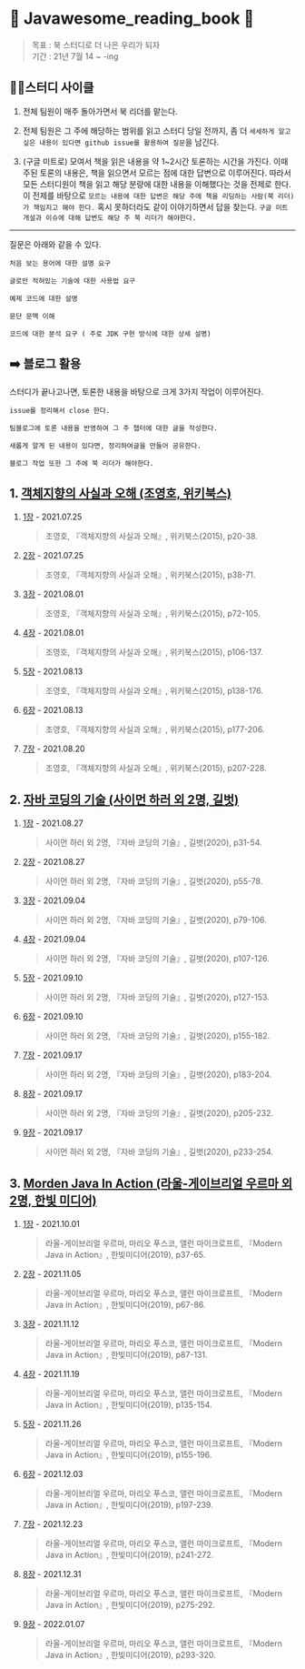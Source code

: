 # 📒 Javawesome_reading_book 📒
> 목표 : 북 스터디로 더 나은 우리가 되자  
기간 : 21년 7월 14 ~ -ing

  

## 🚴🏻스터디 사이클

1. 전체 팀원이 매주 돌아가면서 북 리더를 맡는다. 

2. 전체 팀원은 그 주에 해당하는 범위를 읽고 스터디 당일 전까지, 좀 더 `세세하게 알고 싶은 내용이 있다면 github issue를 활용하여 질문`을 남긴다.  

3. (구글 미트로) 모여서 책을 읽은 내용을 약 1~2시간 토론하는 시간을 가진다. 이때 주된 토론의 내용은, 책을 읽으면서 모르는 점에 대한 답변으로 이루어진다. 따라서 모든 스터디원이 책을 읽고 해당 분량에 대한 내용을 이해했다는 것을 전제로 한다. 이 전제를 바탕으로 `모르는 내용에 대한 답변은 해당 주에 책을 리딩하는 사람(북 리더)가 책임지고 해야 한다.` 혹시 못하더라도 같이 이야기하면서 답을 찾는다. `구글 미트 개설과 이슈에 대해 답변도 해당 주 북 리더가 해야한다. `
---



질문은 아래와 같을 수 있다. 

```
처음 보는 용어에 대한 설명 요구

글로만 적혀있는 기술에 대한 사용법 요구

예제 코드에 대한 설명

문단 문맥 이해

코드에 대한 분석 요구 ( 주로 JDK 구현 방식에 대한 상세 설명)
```

## ➡️ 블로그 활용
스터디가 끝나고나면, 토론한 내용을 바탕으로 크게 3가지 작업이 이루어진다.
```
issue를 정리해서 close 한다.

팀블로그에 토론 내용을 반영하여 그 주 챕터에 대한 글을 작성한다.

새롭게 알게 된 내용이 있다면, 정리하여글을 만들어 공유한다.

블로그 작업 또한 그 주에 북 리더가 해야한다. 
```



## 1. [객체지향의 사실과 오해 (조영호, 위키북스)](https://wikibook.co.kr/object-orientation/)

1. [1장](https://github.com/Java-Awesome/Javawesome_reading_book/tree/main/%EA%B0%9D%EC%B2%B4%EC%A7%80%ED%96%A5%EC%9D%98_%EC%82%AC%EC%8B%A4%EA%B3%BC_%EC%98%A4%ED%95%B4/1%EC%9E%A5) - 2021.07.25

   > 조영호, 『객체지향의 사실과 오해』, 위키북스(2015), p20-38.

2. [2장](https://github.com/Java-Awesome/Javawesome_reading_book/tree/main/%EA%B0%9D%EC%B2%B4%EC%A7%80%ED%96%A5%EC%9D%98_%EC%82%AC%EC%8B%A4%EA%B3%BC_%EC%98%A4%ED%95%B4/2%EC%9E%A5) - 2021.07.25

   >  조영호, 『객체지향의 사실과 오해』, 위키북스(2015), p38-71.

3. [3장](https://github.com/Java-Awesome/Javawesome_reading_book/tree/main/%EA%B0%9D%EC%B2%B4%EC%A7%80%ED%96%A5%EC%9D%98_%EC%82%AC%EC%8B%A4%EA%B3%BC_%EC%98%A4%ED%95%B4/3%EC%9E%A5) - 2021.08.01

   > 조영호, 『객체지향의 사실과 오해』, 위키북스(2015), p72-105.

4. [4장](https://github.com/Java-Awesome/Javawesome_reading_book/tree/main/%EA%B0%9D%EC%B2%B4%EC%A7%80%ED%96%A5%EC%9D%98_%EC%82%AC%EC%8B%A4%EA%B3%BC_%EC%98%A4%ED%95%B4/4%EC%9E%A5) - 2021.08.01

   >  조영호, 『객체지향의 사실과 오해』, 위키북스(2015), p106-137.
   
5. [5장](https://github.com/Java-Awesome/Javawesome_reading_book/tree/main/%EA%B0%9D%EC%B2%B4%EC%A7%80%ED%96%A5%EC%9D%98_%EC%82%AC%EC%8B%A4%EA%B3%BC_%EC%98%A4%ED%95%B4/5%EC%9E%A5) - 2021.08.13

   >  조영호, 『객체지향의 사실과 오해』, 위키북스(2015), p138-176.

6. [6장](https://github.com/Java-Awesome/Javawesome_reading_book/tree/main/%EA%B0%9D%EC%B2%B4%EC%A7%80%ED%96%A5%EC%9D%98_%EC%82%AC%EC%8B%A4%EA%B3%BC_%EC%98%A4%ED%95%B4/6%EC%9E%A5) - 2021.08.13

   >  조영호, 『객체지향의 사실과 오해』, 위키북스(2015), p177-206.
   
7. [7장](https://github.com/Java-Awesome/Javawesome_reading_book/tree/main/%EA%B0%9D%EC%B2%B4%EC%A7%80%ED%96%A5%EC%9D%98_%EC%82%AC%EC%8B%A4%EA%B3%BC_%EC%98%A4%ED%95%B4/7%EC%9E%A5) - 2021.08.20

   >  조영호, 『객체지향의 사실과 오해』, 위키북스(2015), p207-228.





## 2. [자바 코딩의 기술 (사이먼 하러 외 2명, 길벗)](https://wikibook.co.kr/object-orientation/)

1. [1장](https://github.com/Java-Awesome/Javawesome_reading_book/tree/main/%EC%9E%90%EB%B0%94_%EC%BD%94%EB%94%A9%EC%9D%98%EA%B8%B0%EC%88%A0/1%EC%9E%A5) - 2021.08.27

   > 사이먼 하러 외 2명, 『자바 코딩의 기술』, 길벗(2020), p31-54.

2. [2장](https://github.com/Java-Awesome/Javawesome_reading_book/tree/main/%EC%9E%90%EB%B0%94_%EC%BD%94%EB%94%A9%EC%9D%98%EA%B8%B0%EC%88%A0/2%EC%9E%A5) - 2021.08.27

   > 사이먼 하러 외 2명, 『자바 코딩의 기술』, 길벗(2020), p55-78.

3. [3장](https://github.com/Java-Awesome/Javawesome_reading_book/tree/main/%EC%9E%90%EB%B0%94_%EC%BD%94%EB%94%A9%EC%9D%98%EA%B8%B0%EC%88%A0/3%EC%9E%A5) - 2021.09.04

   > 사이먼 하러 외 2명, 『자바 코딩의 기술』, 길벗(2020), p79-106.

4. [4장](https://github.com/Java-Awesome/Javawesome_reading_book/tree/main/%EC%9E%90%EB%B0%94_%EC%BD%94%EB%94%A9%EC%9D%98%EA%B8%B0%EC%88%A0/4%EC%9E%A5) - 2021.09.04

   > 사이먼 하러 외 2명, 『자바 코딩의 기술』, 길벗(2020), p107-126.
   
5. [5장](https://github.com/Java-Awesome/Javawesome_reading_book/tree/main/%EC%9E%90%EB%B0%94_%EC%BD%94%EB%94%A9%EC%9D%98%EA%B8%B0%EC%88%A0/5%EC%9E%A5) - 2021.09.10

   > 사이먼 하러 외 2명, 『자바 코딩의 기술』, 길벗(2020), p127-153.

6. [6장](https://github.com/Java-Awesome/Javawesome_reading_book/tree/main/%EC%9E%90%EB%B0%94_%EC%BD%94%EB%94%A9%EC%9D%98%EA%B8%B0%EC%88%A0/6%EC%9E%A5) - 2021.09.10

   > 사이먼 하러 외 2명, 『자바 코딩의 기술』, 길벗(2020), p155-182.
   
7. [7장](https://github.com/Java-Awesome/Javawesome_reading_book/tree/main/%EC%9E%90%EB%B0%94_%EC%BD%94%EB%94%A9%EC%9D%98%EA%B8%B0%EC%88%A0/7%EC%9E%A5) - 2021.09.17

   > 사이먼 하러 외 2명, 『자바 코딩의 기술』, 길벗(2020), p183-204.

8. [8장](https://github.com/Java-Awesome/Javawesome_reading_book/tree/main/%EC%9E%90%EB%B0%94_%EC%BD%94%EB%94%A9%EC%9D%98%EA%B8%B0%EC%88%A0/8%EC%9E%A5) - 2021.09.17

   > 사이먼 하러 외 2명, 『자바 코딩의 기술』, 길벗(2020), p205-232.

9. [9장](https://github.com/Java-Awesome/Javawesome_reading_book/tree/main/%EC%9E%90%EB%B0%94_%EC%BD%94%EB%94%A9%EC%9D%98%EA%B8%B0%EC%88%A0/9%EC%9E%A5) - 2021.09.17

   > 사이먼 하러 외 2명, 『자바 코딩의 기술』, 길벗(2020), p233-254.





## 3. [Morden Java In Action (라울-게이브리얼 우르마 외 2명, 한빛 미디어)](https://www.hanbit.co.kr/store/books/look.php?p_code=B4926602499)

1. [1장](https://github.com/Java-Awesome/Javawesome_reading_book/tree/main/%EB%AA%A8%EB%8D%98_%EC%9E%90%EB%B0%94_%EC%9D%B8_%EC%95%A1%EC%85%98/1%EC%9E%A5) - 2021.10.01

   > 라울-게이브리얼 우르마, 마리오 푸스코, 앨런 마이크로프트, 『Modern Java in Action』, 한빛미디어(2019), p37-65.

2. [2장](https://github.com/Java-Awesome/Javawesome_reading_book/tree/main/%EB%AA%A8%EB%8D%98_%EC%9E%90%EB%B0%94_%EC%9D%B8_%EC%95%A1%EC%85%98/2%EC%9E%A5) - 2021.11.05

   > 라울-게이브리얼 우르마, 마리오 푸스코, 앨런 마이크로프트, 『Modern Java in Action』, 한빛미디어(2019), p67-86.
   
3. [3장](https://github.com/Java-Awesome/Javawesome_reading_book/tree/main/%EB%AA%A8%EB%8D%98_%EC%9E%90%EB%B0%94_%EC%9D%B8_%EC%95%A1%EC%85%98/3%EC%9E%A5) - 2021.11.12

   > 라울-게이브리얼 우르마, 마리오 푸스코, 앨런 마이크로프트, 『Modern Java in Action』, 한빛미디어(2019), p87-131.
   
3. [4장](https://github.com/Java-Awesome/Javawesome_reading_book/tree/main/%EB%AA%A8%EB%8D%98_%EC%9E%90%EB%B0%94_%EC%9D%B8_%EC%95%A1%EC%85%98/4%EC%9E%A5) - 2021.11.19

   > 라울-게이브리얼 우르마, 마리오 푸스코, 앨런 마이크로프트, 『Modern Java in Action』, 한빛미디어(2019), p135-154.
   
3. [5장](https://github.com/Java-Awesome/Javawesome_reading_book/tree/main/%EB%AA%A8%EB%8D%98_%EC%9E%90%EB%B0%94_%EC%9D%B8_%EC%95%A1%EC%85%98/5%EC%9E%A5) - 2021.11.26

   > 라울-게이브리얼 우르마, 마리오 푸스코, 앨런 마이크로프트, 『Modern Java in Action』, 한빛미디어(2019), p155-196.

6. [6장](https://github.com/Java-Awesome/Javawesome_reading_book/tree/main/%EB%AA%A8%EB%8D%98_%EC%9E%90%EB%B0%94_%EC%9D%B8_%EC%95%A1%EC%85%98/6%EC%9E%A5) - 2021.12.03

   > 라울-게이브리얼 우르마, 마리오 푸스코, 앨런 마이크로프트, 『Modern Java in Action』, 한빛미디어(2019), p197-239.
7. [7장](https://github.com/Java-Awesome/Javawesome_reading_book/tree/main/%EB%AA%A8%EB%8D%98_%EC%9E%90%EB%B0%94_%EC%9D%B8_%EC%95%A1%EC%85%98/7%EC%9E%A5) - 2021.12.23

   > 라울-게이브리얼 우르마, 마리오 푸스코, 앨런 마이크로프트, 『Modern Java in Action』, 한빛미디어(2019), p241-272.

8. [8장](https://github.com/Java-Awesome/Javawesome_reading_book/tree/main/%EB%AA%A8%EB%8D%98_%EC%9E%90%EB%B0%94_%EC%9D%B8_%EC%95%A1%EC%85%98/8%EC%9E%A5) - 2021.12.31
   > 라울-게이브리얼 우르마, 마리오 푸스코, 앨런 마이크로프트, 『Modern Java in Action』, 한빛미디어(2019), p275-292.

9. [9장](https://github.com/Java-Awesome/Javawesome_reading_book/tree/main/%EB%AA%A8%EB%8D%98_%EC%9E%90%EB%B0%94_%EC%9D%B8_%EC%95%A1%EC%85%98/9%EC%9E%A5) - 2022.01.07
   > 라울-게이브리얼 우르마, 마리오 푸스코, 앨런 마이크로프트, 『Modern Java in Action』, 한빛미디어(2019), p293-320.